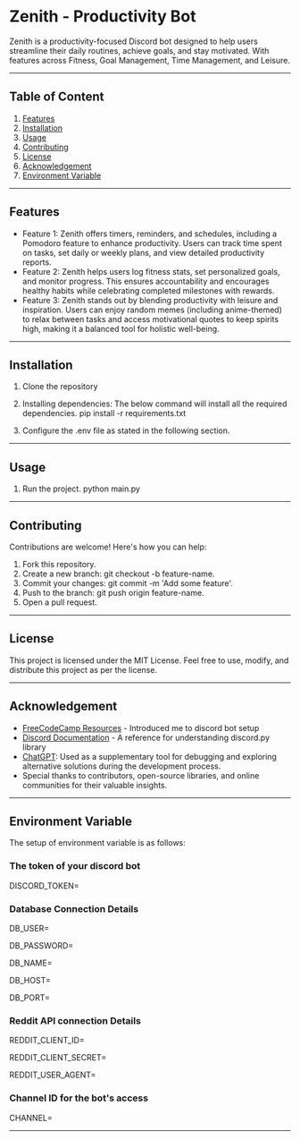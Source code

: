 # Zenith - Productivity Bot

Zenith is a productivity-focused Discord bot designed to help users streamline their daily routines, achieve goals, and stay motivated. With features across Fitness, Goal Management, Time Management, and Leisure.

-----------

## Table of Content

1. [Features](#features)
2. [Installation](#installation)
3. [Usage](#usage)
4. [Contributing](#contributing)
5. [License](#license)
6. [Acknowledgement](#acknowledgement)
7. [Environment Variable](#environmentvar)

-----------

## Features
- Feature 1: Zenith offers timers, reminders, and schedules, including a Pomodoro feature to enhance productivity. Users can track time spent on tasks, set daily or weekly plans, and view detailed productivity reports.
- Feature 2: Zenith helps users log fitness stats, set personalized goals, and monitor progress. This ensures accountability and encourages healthy habits while celebrating completed milestones with rewards.
- Feature 3: Zenith stands out by blending productivity with leisure and inspiration. Users can enjoy random memes (including anime-themed) to relax between tasks and access motivational quotes to keep spirits high, making it a balanced tool for holistic well-being.

-----------

## Installation

1. Clone the repository
   
2. Installing dependencies:
   The below command will install all the required dependencies.
             pip install -r requirements.txt

3. Configure the .env file as stated in the following section.

-----------

## Usage

1. Run the project.
             python main.py

-----------

## Contributing
Contributions are welcome! Here's how you can help:

1. Fork this repository.
2. Create a new branch: git checkout -b feature-name.
3. Commit your changes: git commit -m 'Add some feature'.
4. Push to the branch: git push origin feature-name.
5. Open a pull request.

-----------

## License
This project is licensed under the MIT License. Feel free to use, modify, and distribute this project as per the license.

-----------

## Acknowledgement

- [FreeCodeCamp Resources](https://www.freecodecamp.org/news/create-a-discord-bot-with-python/) - Introduced me to discord bot setup
- [Discord Documentation](https://discord.com/developers/docs/interactions/overview#commands) - A reference for understanding discord.py library
- [ChatGPT](https://openai.com/chatgpt): Used as a supplementary tool for debugging and exploring alternative solutions during the development process.
- Special thanks to contributors, open-source libraries, and online communities for their valuable insights.

-----------

## Environment Variable

The setup of environment variable is as follows:

### The token of your discord bot
DISCORD_TOKEN=<your-discord-token>

### Database Connection Details
DB_USER=<your-database-username>

DB_PASSWORD=<your-database-password>

DB_NAME=<your-database-name>

DB_HOST=<your-database-host>

DB_PORT=<your-database-port>

### Reddit API connection Details
REDDIT_CLIENT_ID=<your-reddit-client-id>

REDDIT_CLIENT_SECRET=<your-reddit-client-secret>

REDDIT_USER_AGENT=<your-reddit-user-agent>

### Channel ID for the bot's access
CHANNEL=<your-discord-channel-id>

------------




    









   
